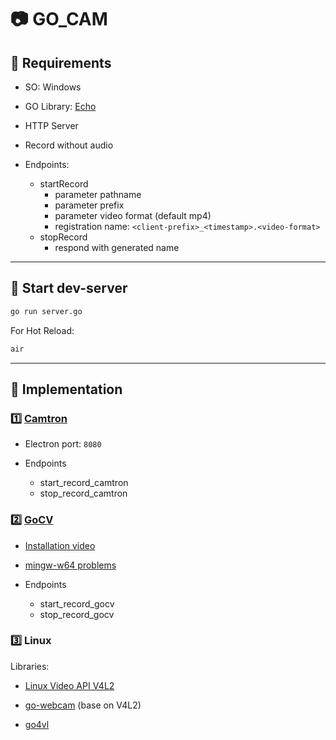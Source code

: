 # :camera: GO_CAM

## :dart: Requirements

* SO: Windows

* GO Library: [Echo](https://echo.labstack.com/)

* HTTP Server

* Record without audio

* Endpoints:
  * startRecord
    * parameter pathname
    * parameter prefix
    * parameter video format (default mp4)
    * registration name: ```<client-prefix>_<timestamp>.<video-format>```
  * stopRecord
    * respond with generated name

---

## :wrench: Start dev-server

```bash
go run server.go
```

For Hot Reload:

```bash
air
```

---

## :hammer: Implementation

### :one: [Camtron](https://github.com/vee2xx/camtron)

* Electron port: ```8080```

* Endpoints
  * start_record_camtron
  * stop_record_camtron

### :two: [GoCV](https://github.com/hybridgroup/gocv)

* [Installation video](https://www.youtube.com/watch?v=c2HbPpEFYIA)

* [mingw-w64 problems](https://stackoverflow.com/questions/46455927/mingw-w64-installer-the-file-has-been-downloaded-incorrectly)

* Endpoints
  * start_record_gocv
  * stop_record_gocv

### :three: Linux

Libraries:

* [Linux Video API V4L2](https://medium.com/learning-the-go-programming-language/realtime-video-capture-with-go-65a8ac3a57da)

* [go-webcam](https://github.com/blackjack/webcam) (base on V4L2)

* [go4vl](https://medium.com/go4vl/building-a-webcam-with-go-and-go4vl-7b56d2c54e39)
